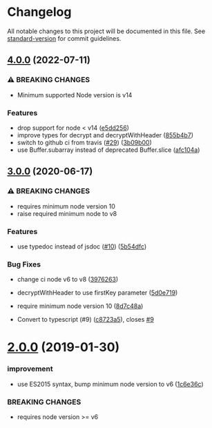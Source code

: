 # Changelog

All notable changes to this project will be documented in this file. See [standard-version](https://github.com/conventional-changelog/standard-version) for commit guidelines.

## [4.0.0](https://github.com/plasticrake/tplink-smarthome-crypto/compare/v3.0.0...v4.0.0) (2022-07-11)

### ⚠ BREAKING CHANGES

- Minimum supported Node version is v14

### Features

- drop support for node < v14 ([e5dd256](https://github.com/plasticrake/tplink-smarthome-crypto/commit/e5dd256d568c37207070fdcdb5ccaa63fcd2bea1))
- improve types for decrypt and decryptWithHeader ([855b4b7](https://github.com/plasticrake/tplink-smarthome-crypto/commit/855b4b7b8fb5cb2df080fc9dc0581638e131139a))
- switch to github ci from travis ([#29](https://github.com/plasticrake/tplink-smarthome-crypto/issues/29)) ([3b09b00](https://github.com/plasticrake/tplink-smarthome-crypto/commit/3b09b005192ff3460ead1c92a40dbe64cf2274f7))
- use Buffer.subarray instead of deprecated Buffer.slice ([afc104a](https://github.com/plasticrake/tplink-smarthome-crypto/commit/afc104a76ebdc80d34297b8f90ab8a1d9d2130ca))

## [3.0.0](https://github.com/plasticrake/tplink-smarthome-crypto/compare/v2.0.0...v3.0.0) (2020-06-17)

### ⚠ BREAKING CHANGES

- requires minimum node version 10
- raise required minimum node to v8

### Features

- use typedoc instead of jsdoc ([#10](https://github.com/plasticrake/tplink-smarthome-crypto/issues/10)) ([5b54dfc](https://github.com/plasticrake/tplink-smarthome-crypto/commit/5b54dfc6ff48146c659b2e88d1765ca2be0a329c))

### Bug Fixes

- change ci node v6 to v8 ([3976263](https://github.com/plasticrake/tplink-smarthome-crypto/commit/397626323fba3f52b2191b40ab407fe76f887011))
- decryptWithHeader to use firstKey parameter ([5d0e719](https://github.com/plasticrake/tplink-smarthome-crypto/commit/5d0e719de225d5c47f2e2f1966fdf23fbe286885))

- require minimum node version 10 ([8d7c48a](https://github.com/plasticrake/tplink-smarthome-crypto/commit/8d7c48abf607b1daa61fa00f2a799775d1876950))
- Convert to typescript (#9) ([c8723a5](https://github.com/plasticrake/tplink-smarthome-crypto/commit/c8723a525b26b7f01bd13f7ac15640ae6db78b17)), closes [#9](https://github.com/plasticrake/tplink-smarthome-crypto/issues/9)

<a name="2.0.0"></a>

# [2.0.0](https://github.com/plasticrake/tplink-smarthome-crypto/compare/v1.0.0...v2.0.0) (2019-01-30)

### improvement

- use ES2015 syntax, bump minimum node version to v6 ([1c6e36c](https://github.com/plasticrake/tplink-smarthome-crypto/commit/1c6e36c))

### BREAKING CHANGES

- requires node version >= v6
